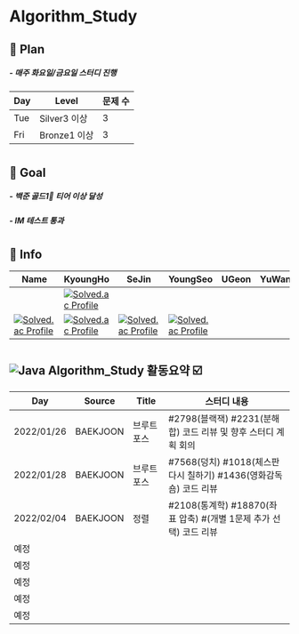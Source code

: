 # Algorithm_Study
## 💫 Plan
#####    - 매주 화요일/금요일 스터디 진행
| Day | Level | 문제 수 |
| -- | -- | -- |
| Tue | Silver3 이상| 3 |
| Fri | Bronze1 이상| 3 |
#
## 💫 Goal
#####    - 백준 골드1🥇 티어 이상 달성 
#####    - IM 테스트 통과
#  
## 💫 Info
| Name | KyoungHo | SeJin | YoungSeo | UGeon | YuWan | JunWoo |
| ---- | -------- | ----- | -------- |------ | ----- | ------ |
||[![Solved.ac Profile](http://mazassumnida.wtf/api/mini/generate_badge?boj=rudgh46)](https://solved.ac/rudgh46)|
[![Solved.ac Profile](http://mazassumnida.wtf/api/mini/generate_badge?boj=kimsezin)](https://solved.ac/kimsezin)|[![Solved.ac Profile](http://mazassumnida.wtf/api/mini/generate_badge?boj=dudtjakdl)](https://solved.ac/dudtjakdl)|[![Solved.ac Profile](http://mazassumnida.wtf/api/mini/generate_badge?boj=dnrjs8185)](https://solved.ac/dnrjs8185)|[![Solved.ac Profile](http://mazassumnida.wtf/api/mini/generate_badge?boj=kmhj)](https://solved.ac/kmhj)| |
#
## ![Java](https://img.shields.io/badge/Java-007396.svg?&style=for-the-badge&logo=Java&logoColor=white) Algorithm_Study 활동요약 ☑️
| Day | Source | Title |스터디 내용 |
| ------ | ------ | ------ |------------- |
| 2022/01/26 | BAEKJOON | 브루트 포스 | #2798(블랙잭) #2231(분해합) 코드 리뷰 및 향후 스터디 계획 회의 |
| 2022/01/28 | BAEKJOON | 브루트 포스 | #7568(덩치) #1018(체스판 다시 칠하기) #1436(영화감독 숌) 코드 리뷰 |
| 2022/02/04 | BAEKJOON | 정렬 | #2108(통계학) #18870(좌표 압축) #(개별 1문제 추가 선택) 코드 리뷰 |
| 예정 |  |  |  |
| 예정 |  |  |  |
| 예정 |  |  |  |
| 예정 |  |  |  |
| 예정 |  |  |  |


